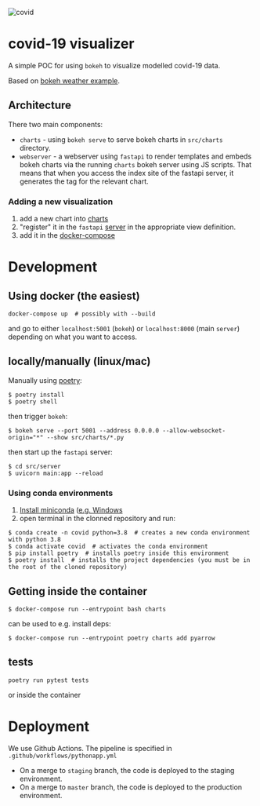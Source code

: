 ![covid](https://github.com/epidemics/covid/workflows/covid/badge.svg)

# covid-19 visualizer
A simple POC for using `bokeh` to visualize modelled covid-19 data. 

Based on [bokeh weather example](https://github.com/bokeh/bokeh/tree/master/examples/app/weather).

## Architecture
There two main components:

* `charts` - using `bokeh serve` to serve bokeh charts
  in `src/charts` directory.
* `webserver` - a webserver using `fastapi` to render templates and embeds
  bokeh charts via the running `charts` bokeh server using JS scripts. That means that when you access the index site
  of the fastapi server, it generates the tag for the relevant chart. 

### Adding a new visualization
1. add a new chart into [charts](https://github.com/epidemics/covid/tree/master/src/charts)
2. "register" it in the `fastapi` [server](https://github.com/epidemics/covid/blob/master/src/server/main.py#L19) in the appropriate view definition.
3. add it in the [docker-compose](https://github.com/epidemics/covid/blob/master/docker-compose.yaml#L22)

# Development
## Using docker (the easiest) 
```
docker-compose up  # possibly with --build
```
and go to either `localhost:5001` (`bokeh`) or `localhost:8000` (main `server`) depending on what you want to access.

## locally/manually (linux/mac)
Manually using [poetry](https://python-poetry.org/docs/#installation):
```
$ poetry install
$ poetry shell
```

then trigger `bokeh`:
```
$ bokeh serve --port 5001 --address 0.0.0.0 --allow-websocket-origin="*" --show src/charts/*.py
```

then start up the `fastapi` server:
```
$ cd src/server
$ uvicorn main:app --reload
```

### Using conda environments
1. [Install miniconda](https://conda.io/projects/conda/en/latest/user-guide/install/index.html#) ([e.g. Windows](https://conda.io/projects/conda/en/latest/user-guide/install/windows.html)
2. open terminal in the clonned repository and run:
```
$ conda create -n covid python=3.8  # creates a new conda environment with python 3.8
$ conda activate covid  # activates the conda environment
$ pip install poetry  # installs poetry inside this environment
$ poetry install  # installs the project dependencies (you must be in the root of the cloned repository)
```

## Getting inside the container
```
$ docker-compose run --entrypoint bash charts
```

can be used to e.g. install deps:
```
$ docker-compose run --entrypoint poetry charts add pyarrow
```

## tests
```
poetry run pytest tests
```
or inside the container

# Deployment
We use Github Actions. The pipeline is specified in `.github/workflows/pythonapp.yml`

* On a merge to `staging` branch, the code is deployed to the staging environment.
* On a merge to `master` branch, the code is deployed to the production environment.

